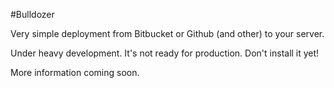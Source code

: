 #Bulldozer

Very simple deployment from Bitbucket or Github (and other) to your server.

Under heavy development. It's not ready for production. Don't install it yet!

More information coming soon.
